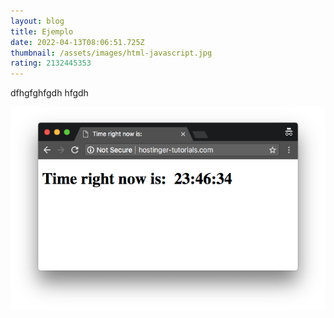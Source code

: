 ```yaml
---
layout: blog
title: Ejemplo
date: 2022-04-13T08:06:51.725Z
thumbnail: /assets/images/html-javascript.jpg
rating: 2132445353
---
```

dfhgfghfgdh hfgdh

![dfhdfh](/assets/images/insertar-javascript-en-html-1.png "fgdhdfgh")